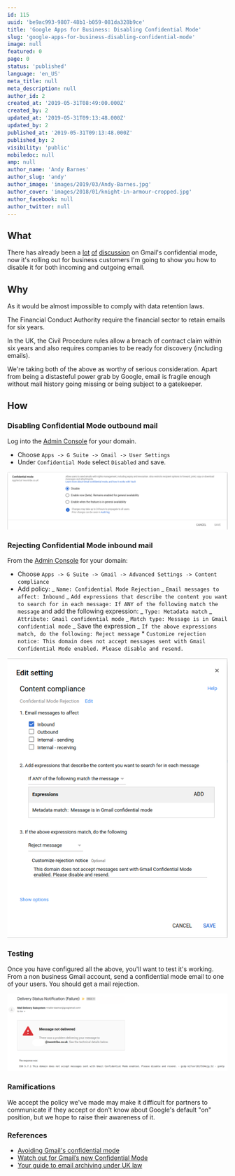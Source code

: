 ```yaml
---
id: 115
uuid: 'be9ac993-9807-48b1-b059-081da328b9ce'
title: 'Google Apps for Business: Disabling Confidential Mode'
slug: 'google-apps-for-business-disabling-confidential-mode'
image: null
featured: 0
page: 0
status: 'published'
language: 'en_US'
meta_title: null
meta_description: null
author_id: 2
created_at: '2019-05-31T08:49:00.000Z'
created_by: 2
updated_at: '2019-05-31T09:13:48.000Z'
updated_by: 2
published_at: '2019-05-31T09:13:48.000Z'
published_by: 2
visibility: 'public'
mobiledoc: null
amp: null
author_name: 'Andy Barnes'
author_slug: 'andy'
author_image: 'images/2019/03/Andy-Barnes.jpg'
author_cover: 'images/2018/01/knight-in-armour-cropped.jpg'
author_facebook: null
author_twitter: null
---
```


## What

There has already been a [lot](https://www.computerworld.com/article/3272247/watch-out-for-gmail-s-new-confidential-mode.html) [of](https://yro.slashdot.org/story/19/05/29/2240231/gmails-confidential-mode-will-be-on-by-default-for-g-suite-users-starting-june-25th) [discussion](https://gsuiteupdates.googleblog.com/2019/05/gmail-confidential-mode-launching-on-by.html) on Gmail's confidential mode, now it's rolling out for business customers I'm going to show you how to disable it for both incoming and outgoing email.

## Why

As it would be almost impossible to comply with data retention laws.

The Financial Conduct Authority require the financial sector to retain emails for six years.

In the UK, the Civil Procedure rules allow a breach of contract claim within six years and also requires companies to be ready for discovery (including emails).

We're taking both of the above as worthy of serious consideration. Apart from being a distasteful power grab by Google, email is fragile enough without mail history going missing or being subject to a gatekeeper.

## How

### Disabling Confidential Mode outbound mail

Log into the [Admin Console](https://gsuite.google.com/) for your domain.

- Choose `Apps -> G Suite -> Gmail -> User Settings`
- Under `Confidential Mode` select `Disabled` and save.

![Confidential Mode -> Disable](images/2019/05/user-confidential-mode.png)

### Rejecting Confidential Mode inbound mail

From the [Admin Console](https://gsuite.google.com/) for your domain:

- Choose `Apps -> G Suite -> Gmail -> Advanced Settings -> Content compliance`
- Add policy:
  _ `Name: Confidential Mode Rejection`
  _ `Email messages to affect: Inbound`
  _ `Add expressions that describe the content you want to search for in each message: If ANY of the following match the message` and add the following expression:
  _ `Type: Metadata match`
  _ `Attribute: Gmail confidential mode`
  _ `Match type: Message is in Gmail confidential mode`
  _ Save the expression
  _ `If the above expressions match, do the following: Reject message` \* `Customize rejection notice: This domain does not accept messages sent with Gmail Confidential Mode enabled. Please disable and resend.`

![Confidential Mode -> Reject](images/2019/05/reject-confidential-mode.png)

### Testing

Once you have configured all the above, you'll want to test it's working. From a non business Gmail account, send a confidential mode email to one of your users. You should get a mail rejection.

![Rejection Successful!](images/2019/05/confidential-mode-rejection-successful-1.png)

### Ramifications

We accept the policy we've made may make it difficult for partners to communicate if they accept or don't know about Google's default "on" position, but we hope to raise their awareness of it.

### References

- [Avoiding Gmail's confidential mode](https://pgsnake.blogspot.com/2019/05/avoiding-gmails-confidential-mode.html)
- [Watch out for Gmail’s new Confidential Mode](https://www.computerworld.com/article/3272247/watch-out-for-gmail-s-new-confidential-mode.html)
- [Your guide to email archiving under UK law](https://www.solarwindsmsp.com/blog/your-guide-to-email-archiving-under-uk-law)
